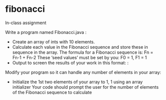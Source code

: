 # fibonacci
In-class assignment

Write a program named Fibonacci.java :
- Create an array of ints with 10 elements.
- Calculate each value in the Fibonacci sequence and store these in sequence in the array.
The formula for a Fibonacci sequence is:
Fn = Fn-1 + Fn-2
These ‘seed values’ must be set by you: F0 = 1, F1 = 1
- Output to screen the results of your work in this format:
<array index>: <element value>


Modify your program so it can handle any number of elements in your array:
- Initialize the 1st two elements of your array to 1, 1 using an array initializer
Your code should prompt the user for the number of elements of the Fibonacci sequence to calculate
